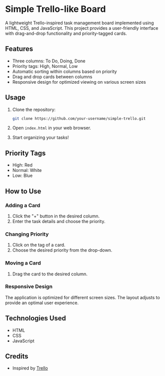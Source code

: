 # Simple Trello-like Board

A lightweight Trello-inspired task management board implemented using HTML, CSS, and JavaScript. This project provides a user-friendly interface with drag-and-drop functionality and priority-tagged cards.

## Features

- Three columns: To Do, Doing, Done
- Priority tags: High, Normal, Low
- Automatic sorting within columns based on priority
- Drag and drop cards between columns
- Responsive design for optimized viewing on various screen sizes

## Usage

1. Clone the repository:

   ```bash
   git clone https://github.com/your-username/simple-trello.git
   ```

2. Open `index.html` in your web browser.

3. Start organizing your tasks!

## Priority Tags

- High: Red
- Normal: White
- Low: Blue

<!-- ## Demo

Include a link to a live demo or screenshots showcasing the application. -->

## How to Use

### Adding a Card

1. Click the "+" button in the desired column.
2. Enter the task details and choose the priority.

### Changing Priority

1. Click on the tag of a card.
2. Choose the desired priority from the drop-down.

### Moving a Card

1. Drag the card to the desired column.

### Responsive Design

The application is optimized for different screen sizes. The layout adjusts to provide an optimal user experience.

## Technologies Used

- HTML
- CSS
- JavaScript

## Credits

- Inspired by [Trello](https://trello.com/)
<!-- - Icons from [FontAwesome](https://fontawesome.com/) -->

<!-- ## License

This project is licensed under the MIT License - see the [LICENSE](LICENSE) file for details. -->